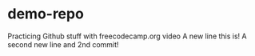 # demo-repo

Practicing Github stuff with freecodecamp.org video
A new line this is!
A second new line and 2nd commit!
